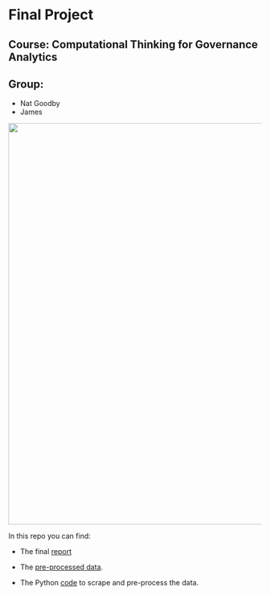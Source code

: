 # Final Project
## Course: Computational Thinking for Governance Analytics

## Group: 

* Nat Goodby
* James

<center>
<img src="link to photo" width="800">
</center>

In this repo you can find:

* The final [report](link)

* The [pre-processed data](https://github.com/ngoodby/Final_Project_James_Nat/blob/master/Data/Cleaned_Data.csv).

* The Python [code](https://github.com/ngoodby/Final_Project_James_Nat/blob/master/Data/Data_Preprocessing.ipynb) to scrape and pre-process the data.
